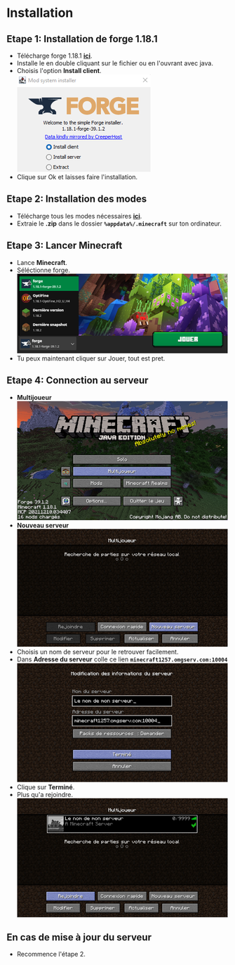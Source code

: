 # Installation

## **Etape 1:** Installation de forge 1.18.1

- Télécharge forge 1.18.1 [**ici**](https://adfoc.us/serve/sitelinks/?id=271228&url=https://maven.minecraftforge.net/net/minecraftforge/forge/1.18.1-39.1.2/forge-1.18.1-39.1.2-installer.jar).  
- Installe le en double cliquant sur le fichier ou en l'ouvrant avec java.  
- Choisis l'option **Install client**.  
![install-client](https://github.com/Codex04/Minecraft-Mods/blob/main/images/install-client.png?raw=true)  
- Clique sur Ok et laisses faire l'installation.


## **Etape 2:** Installation des modes

- Télécharge tous les modes nécessaires [**ici**](https://downgit.github.io/#/home?url=https://github.com/Codex04/Minecraft-Mods/tree/main/mods).  
- Extraie le **.zip** dans le dossier **`%appdata%/.minecraft`** sur ton ordinateur.  

## **Etape 3:** Lancer Minecraft

- Lance **Minecraft**.  
- Séléctionne forge.  
![choix-forge](https://github.com/Codex04/Minecraft-Mods/blob/main/images/choix-forge.png?raw=true)  
- Tu peux maintenant cliquer sur Jouer, tout est pret.

## **Etape 4:** Connection au serveur

- **Multijoueur**  
![multijoueur](https://github.com/Codex04/Minecraft-Mods/blob/main/images/multijoueur.png?raw=true)  
- **Nouveau serveur**  
![nouveau-serveur](https://github.com/Codex04/Minecraft-Mods/blob/main/images/nouveau-serveur.png?raw=true)  
- Choisis un nom de serveur pour le retrouver facilement.  
- Dans **Adresse du serveur** colle ce lien **`minecraft1257.omgserv.com:10004`**  
![ajout-du-serveur](https://github.com/Codex04/Minecraft-Mods/blob/main/images/ajout-du-serveur.png?raw=true)  
- Clique sur **Terminé**.  
- Plus qu'a rejoindre.  
![join](https://github.com/Codex04/Minecraft-Mods/blob/main/images/join.png?raw=true)  

## **En cas de mise à jour du serveur**
- Recommence l'étape 2.
